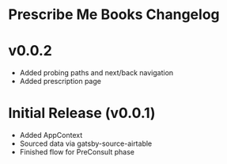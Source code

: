 # Prescribe Me Books Changelog

# v0.0.2

- Added probing paths and next/back navigation
- Added prescription page

# Initial Release (v0.0.1)

- Added AppContext
- Sourced data via gatsby-source-airtable
- Finished flow for PreConsult phase
